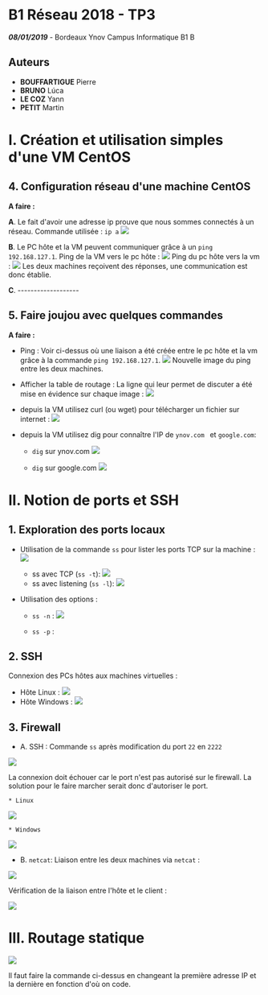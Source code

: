 ﻿# B1 Réseau 2018 - TP3

***08/01/2019***  - Bordeaux Ynov Campus Informatique B1 B
## Auteurs
* **BOUFFARTIGUE** Pierre
* **BRUNO** Lúca
* **LE COZ** Yann 
* **PETIT** Martin
# I. Création et utilisation simples d'une VM CentOS
## 4. Configuration réseau d'une machine CentOS

**A faire :**

**A**. Le fait d'avoir une adresse ip prouve que nous sommes connectés à un réseau. Commande utilisée : `ip a`
![](https://i.imgur.com/zPkSbqW.png)

**B**. Le PC hôte et la VM peuvent communiquer grâce à un `ping 192.168.127.1`.
Ping de la VM vers le pc hôte :
![](https://i.imgur.com/Z8QVThr.png)
Ping du pc hôte vers la vm : 
![](https://i.imgur.com/ObFYz7O.png)
Les deux machines reçoivent des réponses, une communication est donc établie.

**C**. -------------------


## 5. Faire joujou avec quelques commandes

**A faire :**

* Ping :
Voir ci-dessus où une liaison a été créée entre le pc hôte et la vm grâce à la commande `ping 192.168.127.1`.
![](https://i.imgur.com/N1SCY96.png)
Nouvelle image du ping entre les deux machines.

* Afficher la table de routage :
La ligne qui leur permet de discuter a été mise en évidence sur chaque image : 
![](https://i.imgur.com/We1wMAM.png)

* depuis la VM utilisez curl (ou wget) pour télécharger un fichier sur internet : 
![](https://i.imgur.com/QyRHbDK.png)

* depuis la VM utilisez dig pour connaître l'IP de `ynov.com ` et `google.com`:
    * `dig` sur ynov.com
![](https://i.imgur.com/xG1eFFE.png)

    * `dig` sur google.com
![](https://i.imgur.com/xC2w4BS.png)




# II. Notion de ports et SSH
## 1. Exploration des ports locaux

* Utilisation de la commande `ss` pour lister les ports TCP sur la machine : 
![](https://i.imgur.com/Ja94Nto.png)
    * ss avec TCP (`ss -t`): 
![](https://i.imgur.com/P9amK5C.png)
    * ss avec listening (`ss -l`):
![](https://i.imgur.com/T1Qx2QJ.png)

* Utilisation des options :
    * `ss -n` :
![](https://i.imgur.com/WfzVB3c.png)

    * `ss -p` :

## 2. SSH

Connexion des PCs hôtes aux machines virtuelles :
* Hôte Linux :
![](https://i.imgur.com/cM2yki2.png)
* Hôte Windows :
![](https://i.imgur.com/TyVpVm2.png)



## 3. Firewall
* A. SSH :
Commande `ss` après modification du port `22` en `2222`

![](https://i.imgur.com/ox9RVC1.png)

La connexion doit échouer car le port n'est pas autorisé sur le firewall. La solution pour le faire marcher serait donc d'autoriser le port.

    * Linux
![](https://i.imgur.com/op7eWfy.png)


    * Windows
![](https://i.imgur.com/CXhLOMZ.png)

* B. `netcat`:
Liaison entre les deux machines via `netcat` :

![](https://i.imgur.com/ZoeNQHU.png)

Vérification de la liaison entre l'hôte et le client :

![](https://i.imgur.com/gYiU2BW.png)

# III. Routage statique
![](https://cdn.discordapp.com/attachments/503930596721164329/536897210793721856/Capture12.PNG)

Il faut faire la commande ci-dessus en changeant la première adresse IP et la dernière en fonction d'où on code.
